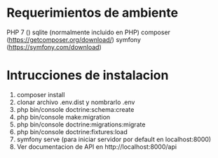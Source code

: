 # Requerimientos de ambiente
PHP 7       ()
sqlite      (normalmente incluido en PHP)
composer    (https://getcomposer.org/download/)
symfony     (https://symfony.com/download)

# Intrucciones de instalacion
1. composer install
2. clonar archivo .env.dist y nombrarlo .env
3. php bin/console doctrine:schema:create
4. php bin/console make:migration
5. php bin/console doctrine:migrations:migrate
6. php bin/console doctrine:fixtures:load
7. symfony serve (para iniciar servidor por default en localhost:8000)
7. Ver documentacion de API en http://localhost:8000/api
